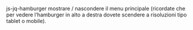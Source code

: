 js-jq-hamburger
mostrare / nascondere il menu principale (ricordate che per vedere l’hamburger in alto a destra dovete scendere a risoluzioni tipo tablet o mobile).